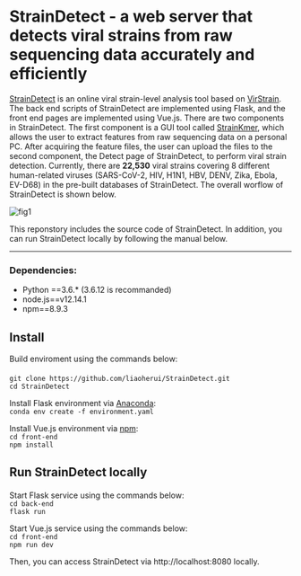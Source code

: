 # StrainDetect - a web server that detects viral strains from raw sequencing data accurately and efficiently
[StrainDetect](https://strain.ee.cityu.edu.hk/) is an online viral strain-level analysis tool based on [VirStrain](https://github.com/liaoherui/VirStrain). The back end scripts of StrainDetect are implemented using Flask, and the front end pages are implemented using Vue.js. There are two components in StrainDetect. The first component is a GUI tool called [StrainKmer](https://github.com/liaoherui/StrainKmer), which allows the user to extract features from raw sequencing data on a personal PC. After acquiring the feature files, the user can upload the files to the second component, the Detect page of StrainDetect, to perform viral strain detection. Currently, there are <b>22,530</b> viral strains covering 8 different human-related viruses (SARS-CoV-2, HIV, H1N1, HBV, DENV, Zika, Ebola, EV-D68) in the pre-built databases of StrainDetect. The overall worflow of StrainDetect is shown below. 


![fig1](https://user-images.githubusercontent.com/22760266/208355275-70a14913-8148-44a5-876e-0e2310e78fd0.png)

This reponstory includes the source code of StrainDetect. In addition, you can run StrainDetect locally by following the manual below.

---------------------------------------------------------------------------
### Dependencies:
* Python ==3.6.* (3.6.12 is recommanded)
* node.js==v12.14.1
* npm==8.9.3

## Install

Build enviroment using the commands below:<BR/>
####
`git clone https://github.com/liaoherui/StrainDetect.git`<BR/>
`cd StrainDetect`<BR/>

Install Flask environment via [Anaconda](https://anaconda.org/):<BR/>
`conda env create -f environment.yaml`<BR/>

Install Vue.js environment via [npm](https://www.npmjs.com/):<BR/>
`cd front-end`<BR/>
`npm install`

## Run StrainDetect locally
####
Start Flask service using the commands below:<BR/>
`cd back-end`<BR/>
`flask run`

Start Vue.js service using the commands below:<BR/>
`cd front-end`<BR/>
`npm run dev`

Then, you can access StrainDetect via http://localhost:8080 locally.








